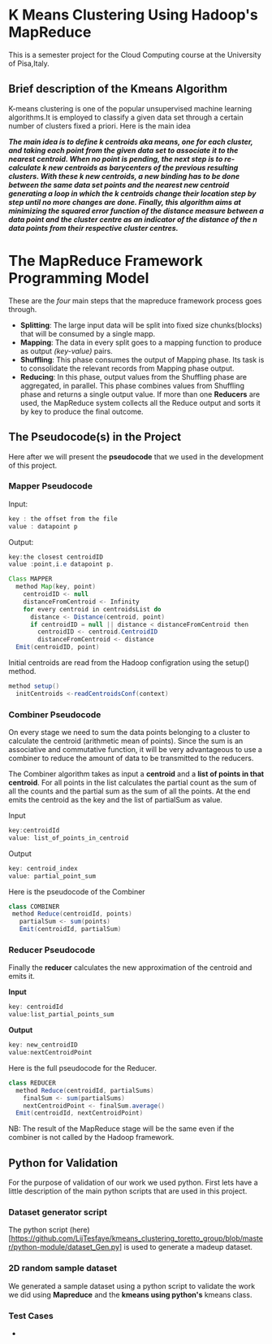 # K Means Clustering Using Hadoop's MapReduce
This is a semester project for the Cloud Computing course at the University of Pisa,Italy.
## Brief description of the Kmeans Algorithm
K-means clustering is one of the popular unsupervised machine learning algorithms.It is employed to classify a given data set through a 
certain number of clusters fixed a priori.
Here is the main idea 

***The main idea is to define *k* centroids aka means, one for each cluster, and taking each point from the given data set to associate it to the nearest centroid. When no point is pending, the next step is to re-calculate k new centroids as barycenters of the previous resulting clusters. With these k new centroids, a new binding has to be done between the same data set points and the nearest new centroid generating a loop in which the k centroids change their location step by step until no more changes are done. Finally, this algorithm aims at minimizing the squared error function of the distance measure between a data point and the cluster centre as an indicator of the distance of the *n* data points from their respective cluster centres.***

# The MapReduce Framework Programming Model
These are the *four* main steps that the mapreduce framework process goes through.
- **Splitting**: The large input data will be split into fixed size chunks(blocks) that will be consumed by a single mapp.
- **Mapping**: The data in every split goes to a mapping function to produce as output *(key-value)* pairs.
- **Shuffling**: This phase consumes the output of Mapping phase. Its task is to consolidate the relevant records from Mapping phase output. 
- **Reducing**: In this phase, output values from the Shuffling phase are aggregated, in parallel. This phase combines values from Shuffling phase and returns a single output value. If more than one **Reducers** are used, the MapReduce system collects all the Reduce output and sorts it by key to produce the final outcome.

## The Pseudocode(s) in the Project
Here after we will present the **pseudocode** that we used in the development of this project.
### Mapper Pseudocode
Input:
```java
key : the offset from the file 
value : datapoint p
```
Output: 
```java
key:the closest centroidID
value :point,i.e datapoint p.
```
```java
Class MAPPER
  method Map(key, point)
    centroidID <- null
    distanceFromCentroid <- Infinity
    for every centroid in centroidsList do
      distance <- Distance(centroid, point)
      if centroidID = null || distance < distanceFromCentroid then
        centroidID <- centroid.CentroidID
        distanceFromCentroid <- distance
  Emit(centroidID, point)
```
Initial centroids are read from the Hadoop configration using the setup() method.
```java
method setup()
  initCentroids <-readCentroidsConf(context)
```
### Combiner Pseudocode
On every stage we need to sum the data points belonging to a cluster to calculate the centroid (arithmetic mean of points). 
Since the sum is an associative and commutative function, it will be very advantageous to use a combiner to reduce the amount 
of data to be transmitted to the reducers.

The Combiner algorithm takes as input a **centroid** and a **list of points in that centroid**. For all points in the list calculates the partial count as the sum of all the counts and the partial sum as the sum of all the points. At the end emits the centroid as the key and the list of partialSum as value.

Input
```java
key:centroidId
value: list_of_points_in_centroid	
```
Output
```java
key: centroid_index
value: partial_point_sum
```
Here is the pseudocode of the Combiner
 ```java
class COMBINER
  method Reduce(centroidId, points)
    partialSum <- sum(points)
    Emit(centroidId, partialSum)
```
### Reducer Pseudocode
Finally the **reducer** calculates the new approximation of the centroid and emits it. 

**Input**
```java
key: centroidId
value:list_partial_points_sum
```
**Output**
```java
key: new_centroidID
value:nextCentroidPoint
```
Here is the full pseudocode for the Reducer.
```java
class REDUCER
  method Reduce(centroidId, partialSums)
    finalSum <- sum(partialSums)
    nextCentroidPoint <- finalSum.average()
  Emit(centroidId, nextCentroidPoint)
```
NB:
The result of the MapReduce stage will be the same even if the combiner is not called by the Hadoop framework.

## Python for Validation 
For the purpose of validation of our work we used python. First lets have a little description of the main python scripts that are used in this project.


### Dataset generator script
The python script (here)[https://github.com/LijTesfaye/kmeans_clustering_toretto_group/blob/master/python-module/dataset_Gen.py] is used to generate a madeup dataset.
### 
### 2D random sample dataset

We generated a sample dataset using a python script to validate the 
work we did using **Mapreduce** and the **kmeans using python's** kmeans
class.

### Test Cases
-






